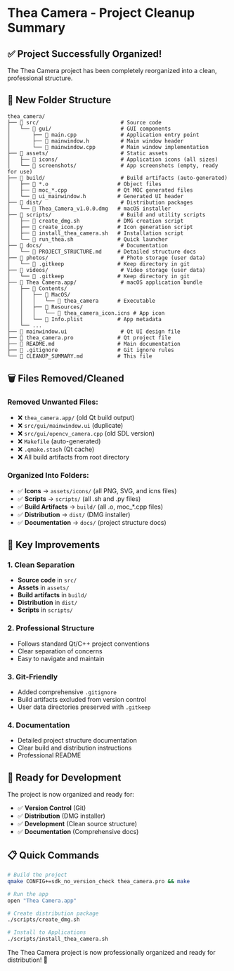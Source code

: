 # Thea Camera - Project Cleanup Summary

## ✅ **Project Successfully Organized!**

The Thea Camera project has been completely reorganized into a clean, professional structure.

## 📁 **New Folder Structure**

```
thea_camera/
├── 📁 src/                          # Source code
│   └── 📁 gui/                      # GUI components
│       ├── 📄 main.cpp              # Application entry point
│       ├── 📄 mainwindow.h          # Main window header
│       └── 📄 mainwindow.cpp        # Main window implementation
├── 📁 assets/                       # Static assets
│   ├── 📁 icons/                    # Application icons (all sizes)
│   └── 📁 screenshots/              # App screenshots (empty, ready for use)
├── 📁 build/                        # Build artifacts (auto-generated)
│   ├── 📄 *.o                      # Object files
│   ├── 📄 moc_*.cpp                # Qt MOC generated files
│   └── 📄 ui_mainwindow.h          # Generated UI header
├── 📁 dist/                         # Distribution packages
│   └── 📄 Thea_Camera_v1.0.0.dmg   # macOS installer
├── 📁 scripts/                      # Build and utility scripts
│   ├── 📄 create_dmg.sh            # DMG creation script
│   ├── 📄 create_icon.py           # Icon generation script
│   ├── 📄 install_thea_camera.sh   # Installation script
│   └── 📄 run_thea.sh              # Quick launcher
├── 📁 docs/                         # Documentation
│   └── 📄 PROJECT_STRUCTURE.md     # Detailed structure docs
├── 📁 photos/                       # Photo storage (user data)
│   └── 📄 .gitkeep                 # Keep directory in git
├── 📁 videos/                       # Video storage (user data)
│   └── 📄 .gitkeep                 # Keep directory in git
├── 📁 Thea Camera.app/              # macOS application bundle
│   ├── 📁 Contents/
│   │   ├── 📁 MacOS/
│   │   │   └── 📄 thea_camera      # Executable
│   │   ├── 📁 Resources/
│   │   │   └── 📄 thea_camera_icon.icns # App icon
│   │   └── 📄 Info.plist           # App metadata
│   └── ...
├── 📄 mainwindow.ui                 # Qt UI design file
├── 📄 thea_camera.pro              # Qt project file
├── 📄 README.md                    # Main documentation
├── 📄 .gitignore                   # Git ignore rules
└── 📄 CLEANUP_SUMMARY.md           # This file
```

## 🗑️ **Files Removed/Cleaned**

### **Removed Unwanted Files:**
- ❌ `thea_camera.app/` (old Qt build output)
- ❌ `src/gui/mainwindow.ui` (duplicate)
- ❌ `src/gui/opencv_camera.cpp` (old SDL version)
- ❌ `Makefile` (auto-generated)
- ❌ `.qmake.stash` (Qt cache)
- ❌ All build artifacts from root directory

### **Organized Into Folders:**
- ✅ **Icons** → `assets/icons/` (all PNG, SVG, and icns files)
- ✅ **Scripts** → `scripts/` (all .sh and .py files)
- ✅ **Build Artifacts** → `build/` (all .o, moc_*.cpp files)
- ✅ **Distribution** → `dist/` (DMG installer)
- ✅ **Documentation** → `docs/` (project structure docs)

## 🎯 **Key Improvements**

### **1. Clean Separation**
- **Source code** in `src/`
- **Assets** in `assets/`
- **Build artifacts** in `build/`
- **Distribution** in `dist/`
- **Scripts** in `scripts/`

### **2. Professional Structure**
- Follows standard Qt/C++ project conventions
- Clear separation of concerns
- Easy to navigate and maintain

### **3. Git-Friendly**
- Added comprehensive `.gitignore`
- Build artifacts excluded from version control
- User data directories preserved with `.gitkeep`

### **4. Documentation**
- Detailed project structure documentation
- Clear build and distribution instructions
- Professional README

## 🚀 **Ready for Development**

The project is now organized and ready for:
- ✅ **Version Control** (Git)
- ✅ **Distribution** (DMG installer)
- ✅ **Development** (Clean source structure)
- ✅ **Documentation** (Comprehensive docs)

## 📋 **Quick Commands**

```bash
# Build the project
qmake CONFIG+=sdk_no_version_check thea_camera.pro && make

# Run the app
open "Thea Camera.app"

# Create distribution package
./scripts/create_dmg.sh

# Install to Applications
./scripts/install_thea_camera.sh
```

The Thea Camera project is now professionally organized and ready for distribution! 🎉



